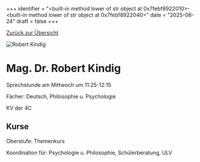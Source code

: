 
+++
identifier = "<built-in method lower of str object at 0x7febf8922010>-<built-in method lower of str object at 0x7febf8922040>"
date = "2025-06-24"
draft = false
+++

 [Zurück zur Übersicht](/schule/lehrpersonal/)

<div class="row">
<div class="column">
<img src="/images/personal/Kindig.jpg" alt="Robert Kindig"> 
</div>
<div class="column">

# Mag. Dr. Robert Kindig 

Sprechstunde am Mittwoch um 11:25-12:15

Fächer: Deutsch,  Philosophie u. Psychologie

KV der 4C



## Kurse



Oberstufe: Themenkurs

Koordination für: Psychologie u. Philosophie, Schülerberatung, ULV

</div>
</div> 

